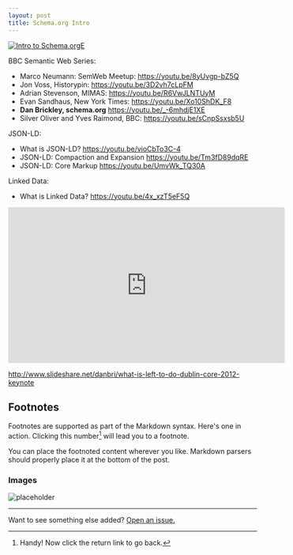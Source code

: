 ```yaml
---
layout: post
title: Schema.org Intro
---
```



[![Intro to Schema.orgE](http://img.youtube.com/vi/YOUTUBE_VIDEO_ID_HERE/0.jpg)](https://youtu.be/_-6mhdjE1XE)

BBC Semantic Web Series:
* Marco Neumann: SemWeb Meetup:  https://youtu.be/8yUvgp-bZ5Q
* Jon Voss, Historypin: https://youtu.be/3D2vh7cLpFM
* Adrian Stevenson, MIMAS: https://youtu.be/R6VwJLNTUyM
* Evan Sandhaus, New York Times:  https://youtu.be/Xo10ShDK_F8
* __Dan Brickley, schema.org__ https://youtu.be/_-6mhdjE1XE
*  Silver Oliver and Yves Raimond, BBC: https://youtu.be/sCnpSsxsb5U

JSON-LD:
* What is JSON-LD?  https://youtu.be/vioCbTo3C-4
* JSON-LD: Compaction and Expansion  https://youtu.be/Tm3fD89dqRE
* JSON-LD: Core Markup  https://youtu.be/UmvWk_TQ30A

Linked Data:
* What is Linked Data? https://youtu.be/4x_xzT5eF5Q

<iframe width="560" height="315" src="https://www.youtube.com/embed/4x_xzT5eF5Q" frameborder="0" allowfullscreen></iframe>


http://www.slideshare.net/danbri/what-is-left-to-do-dublin-core-2012-keynote


## Footnotes
Footnotes are supported as part of the Markdown syntax. Here's one in action. Clicking this number[^fn-footnote_1] will lead you to a footnote. 

You can place the footnoted content wherever you like. Markdown parsers should properly place it at the bottom of the post.

[^fn-footnote_1]: Handy! Now click the return link to go back.

### Images
![placeholder](http://placehold.it/400x200 "400x200 image")

-----
Want to see something else added? <a href="https://github.com/poole/poole/issues/new">Open an issue.</a>


